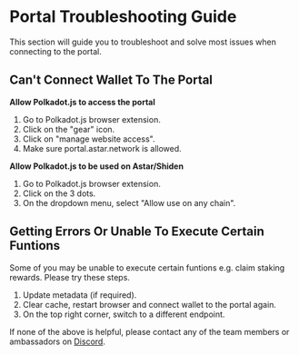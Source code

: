 # Portal Troubleshooting Guide

This section will guide you to troubleshoot and solve most issues when connecting to the portal.

## Can't Connect Wallet To The Portal

**Allow Polkadot.js to access the portal**
1. Go to Polkadot.js browser extension.
2. Click on the "gear" icon.
3. Click on "manage website access".
4. Make sure portal.astar.network is allowed.

**Allow Polkadot.js to be used on Astar/Shiden**
1. Go to Polkadot.js browser extension.
2. Click on the 3 dots.
3. On the dropdown menu, select "Allow use on any chain".

## Getting Errors Or Unable To Execute Certain Funtions
Some of you may be unable to execute certain funtions e.g. claim staking rewards. Please try these steps.
1. Update metadata (if required).
2. Clear cache, restart browser and connect wallet to the portal again.
3. On the top right corner, switch to a different endpoint.

If none of the above is helpful, please contact any of the team members or ambassadors on [Discord](https://discord.gg/2FGq5KqwBh).
